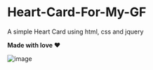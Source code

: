 # Heart-Card-For-My-GF
A simple Heart Card using html, css and jquery

<strong> Made with love ❤️ </strong>

![image](https://user-images.githubusercontent.com/85368313/188794883-58e30827-1570-46ae-93e3-bfa7aee5a9c3.png)

